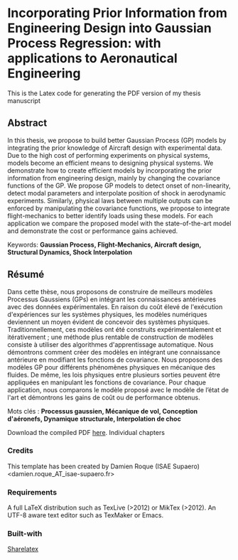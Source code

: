 # Incorporating Prior Information from Engineering Design into Gaussian Process Regression: with applications to Aeronautical Engineering

This is the Latex code for generating the PDF version of my thesis manuscript

## Abstract
In this thesis, we propose to build better Gaussian Process (GP) models by integrating the prior knowledge of Aircraft design with experimental data. Due to the high cost of performing experiments on physical systems, models become an efficient means to designing physical systems. We demonstrate how to create efficient models by incorporating the prior information from engineering design, mainly by changing the covariance functions of the GP. We propose GP models to detect onset of non-linearity, detect modal parameters and interpolate position of shock in aerodynamic experiments. Similarly, physical laws between multiple outputs can be enforced by manipulating the covariance functions, we propose to integrate flight-mechanics to better identify loads using these models. For each application we compare the proposed model with the state-of-the-art model and demonstrate the cost or performance gains achieved. 

Keywords: **Gaussian Process, Flight-Mechanics, Aircraft design, Structural Dynamics, Shock Interpolation**

## Résumé
Dans cette thèse, nous proposons de construire de meilleurs modèles Processus Gaussiens (GPs) en intégrant les connaissances antérieures avec des données expérimentales. En raison du coût élevé de l'exécution d'expériences sur les systèmes physiques, les modèles numériques deviennent un moyen évident de concevoir des systèmes physiques. Traditionnellement, ces modèles ont été construits expérimentalement et itérativement ; une méthode plus rentable de construction de modèles consiste à utiliser des algorithmes d'apprentissage automatique. Nous démontrons comment créer des modèles en intégrant une connaissance antérieure en modifiant les fonctions de covariance. Nous proposons des modèles GP pour différents phénomènes physiques en mécanique des fluides. De même, les lois physiques entre plusieurs sorties peuvent être appliquées en manipulant les fonctions de covariance. Pour chaque application, nous comparons le modèle proposé avec le modèle de l’état de l'art et démontrons les gains de coût ou de performance obtenus.

Mots clés : **Processus gaussien, Mécanique de vol, Conception d'aéronefs, Dynamique structurale, Interpolation de choc**

Download the compiled PDF [here](https://github.com/ankitchiplunkar/thesis_isae/blob/master/compiledPDF/thesis_isae_Chiplunkar_06102017.pdf). 
Individual chapters



### Credits
This template has been created by Damien Roque (ISAE Supaero)
<damien.roque_AT_isae-supaero.fr>

### Requirements
 A full LaTeX distribution such as TexLive (>2012) or MikTex (>2012).
 An UTF-8 aware text editor such as TexMaker or Emacs.

### Built-with
[Sharelatex](https://www.sharelatex.com/project)

